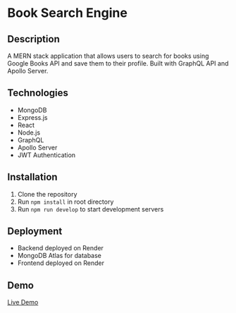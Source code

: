 # Book Search Engine

## Description
A MERN stack application that allows users to search for books using Google Books API and save them to their profile. Built with GraphQL API and Apollo Server.

## Technologies
- MongoDB
- Express.js
- React
- Node.js
- GraphQL
- Apollo Server
- JWT Authentication

## Installation
1. Clone the repository
2. Run `npm install` in root directory
3. Run `npm run develop` to start development servers

## Deployment
- Backend deployed on Render
- MongoDB Atlas for database
- Frontend deployed on Render

## Demo
[Live Demo](your-render-url-here)